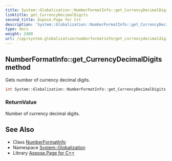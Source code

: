 ```yaml
---
title: System::Globalization::NumberFormatInfo::get_CurrencyDecimalDigits method
linktitle: get_CurrencyDecimalDigits
second_title: Aspose.Page for C++
description: 'System::Globalization::NumberFormatInfo::get_CurrencyDecimalDigits method. Gets number of currency decimal digits in C++.'
type: docs
weight: 2400
url: /cpp/system.globalization/numberformatinfo/get_currencydecimaldigits/
---
```

## NumberFormatInfo::get_CurrencyDecimalDigits method


Gets number of currency decimal digits.

```cpp
int System::Globalization::NumberFormatInfo::get_CurrencyDecimalDigits() const
```


### ReturnValue

Number of currency decimal digits.

## See Also

* Class [NumberFormatInfo](../)
* Namespace [System::Globalization](../../)
* Library [Aspose.Page for C++](../../../)
